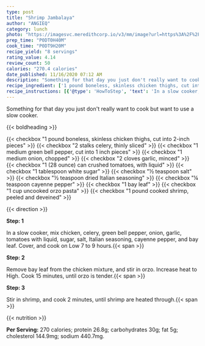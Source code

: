 ```yaml
---
type: post
title: "Shrimp Jambalaya"
author: "ANGIEQ"
category: lunch
photo: "https://imagesvc.meredithcorp.io/v3/mm/image?url=https%3A%2F%2Fimages.media-allrecipes.com%2Fuserphotos%2F541475.jpg"
prep_time: "P0DT0H40M"
cook_time: "P0DT9H20M"
recipe_yield: "8 servings"
rating_value: 4.14
review_count: 50
calories: "270.4 calories"
date_published: 11/16/2020 07:12 AM
description: "Something for that day you just don't really want to cook but want to use a slow cooker."
recipe_ingredient: ['1 pound boneless, skinless chicken thighs, cut into 2-inch pieces', '2 stalks celery, thinly sliced', '1 medium green bell pepper, cut into 1 inch pieces', '1 medium onion, chopped', '2 cloves garlic, minced', '1 (28 ounce) can crushed tomatoes, with liquid', '1 tablespoon white sugar', '½ teaspoon salt', '½ teaspoon dried Italian seasoning', '¼ teaspoon cayenne pepper', '1 bay leaf', '1 cup uncooked orzo pasta', '1 pound cooked shrimp, peeled and deveined']
recipe_instructions: [{'@type': 'HowToStep', 'text': 'In a slow cooker, mix chicken, celery, green bell pepper, onion, garlic, tomatoes with liquid, sugar, salt, Italian seasoning, cayenne pepper, and bay leaf. Cover, and cook on Low 7 to 9 hours.\n'}, {'@type': 'HowToStep', 'text': 'Remove bay leaf from the chicken mixture, and stir in orzo. Increase heat to High. Cook 15 minutes, until orzo is tender.\n'}, {'@type': 'HowToStep', 'text': 'Stir in shrimp, and cook 2 minutes, until shrimp are heated through.\n'}]
---
```


Something for that day you just don't really want to cook but want to use a slow cooker. 

{{< boldheading >}}

{{< checkbox "1 pound boneless, skinless chicken thighs, cut into 2-inch pieces" >}}
{{< checkbox "2 stalks celery, thinly sliced" >}}
{{< checkbox "1 medium green bell pepper, cut into 1 inch pieces" >}}
{{< checkbox "1  medium onion, chopped" >}}
{{< checkbox "2 cloves garlic, minced" >}}
{{< checkbox "1 (28 ounce) can crushed tomatoes, with liquid" >}}
{{< checkbox "1 tablespoon white sugar" >}}
{{< checkbox "½ teaspoon salt" >}}
{{< checkbox "½ teaspoon dried Italian seasoning" >}}
{{< checkbox "¼ teaspoon cayenne pepper" >}}
{{< checkbox "1  bay leaf" >}}
{{< checkbox "1 cup uncooked orzo pasta" >}}
{{< checkbox "1 pound cooked shrimp, peeled and deveined" >}}


{{< direction >}}

**Step: 1**

In a slow cooker, mix chicken, celery, green bell pepper, onion, garlic, tomatoes with liquid, sugar, salt, Italian seasoning, cayenne pepper, and bay leaf. Cover, and cook on Low 7 to 9 hours.{{< span >}}

**Step: 2**

Remove bay leaf from the chicken mixture, and stir in orzo. Increase heat to High. Cook 15 minutes, until orzo is tender.{{< span >}}

**Step: 3**

Stir in shrimp, and cook 2 minutes, until shrimp are heated through.{{< span >}}

{{< nutrition >}}

**Per Serving:** 270 calories; protein 26.8g; carbohydrates 30g; fat 5g; cholesterol 144.9mg; sodium 440.7mg.